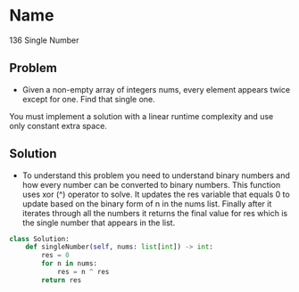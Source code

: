 # Name

136 Single Number

## Problem

* Given a non-empty array of integers nums, every element appears twice except for one. Find that single one.

You must implement a solution with a linear runtime complexity and use only constant extra space.

## Solution

* To understand this problem you need to understand binary numbers and how every number can be converted to binary numbers. This function uses xor (^) operator to solve. It updates the res variable that equals 0 to update based on the binary form of n in the nums list. Finally after it iterates through all the numbers it returns the final value for res which is the single number that appears in the list.

```python
class Solution:
    def singleNumber(self, nums: list[int]) -> int:
        res = 0
        for n in nums:
            res = n ^ res
        return res
```